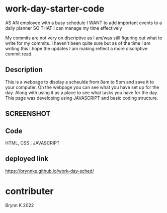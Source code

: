 # work-day-starter-code

AS AN employee with a busy schedule
I WANT to add important events to a daily planner
SO THAT I can manage my time effectively

My commits are not very on discriptive as I am/was still figuring out what to write for my commits. I haven't been quite sure but as of the time I am writing this I hope the updates I am making reflect a more discriptive commit read. 

## Description
This is a webpage to display a scheulde from 8am to 5pm and save it to your computer. On the webpage you can see what you have set up for the day. Along with using it as a place to see what tasks you have for the day. This page was developing using JAVASCRIPT and basic coding structure. 

## SCREENSHOT 


## Code
HTML, CSS , JAVASCRIPT

## deployed link
https://brynnke.github.io/work-day-sched/

# contributer
Brynn K 2022
